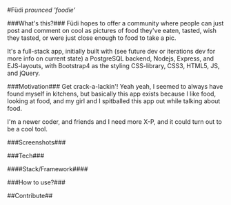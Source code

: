 #Füdi
*prounced 'foodie'*

###What's this?###
Füdi hopes to offer a community where people can just post and comment on cool as pictures of food they've eaten, tasted, wish they tasted, or were just close enough to food to take a pic.

It's a full-stack app, initially built with (see future dev or iterations dev for more info on current state) a PostgreSQL backend, Nodejs, Express, and EJS-layouts, with Bootstrap4 as the styling CSS-library, CSS3, HTML5, JS, and jQuery.

###Motivation###
Get crack-a-lackin'!  Yeah yeah, I seemed to always have found myself in kitchens, but basically this app exists because I like food, looking at food, and my girl and I spitballed this app out while talking about food.

I'm a newer coder, and friends and I need more X-P, and it could turn out to be a cool tool.

###Screenshots###

###Tech###

####Stack/Framework####

###How to use?###


##Contribute##
